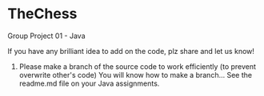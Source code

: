 # TheChess
Group Project 01 - Java

If you have any brilliant idea to add on the code, plz share and let us know!

1. Please make a branch of the source code to work efficiently (to prevent overwrite other's code)
    You will know how to make a branch... See the readme.md file on your Java assignments.
